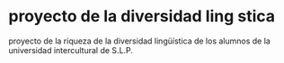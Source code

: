 # proyecto de la diversidad ling stica
proyecto de la riqueza de la diversidad lingüística de los alumnos de la universidad intercultural de S.L.P. 
